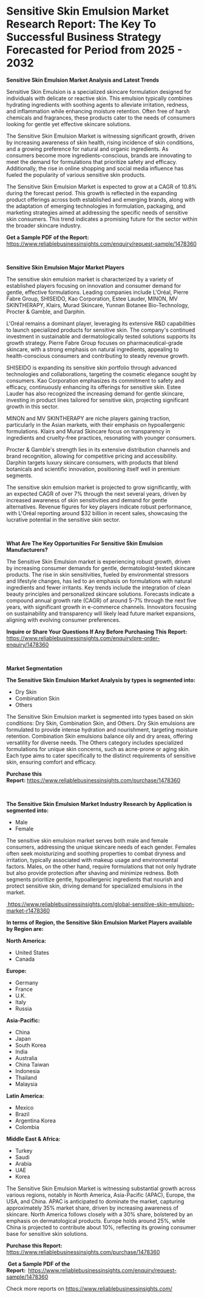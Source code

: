 <p><h1>Sensitive Skin Emulsion Market Research Report: The Key To Successful Business Strategy Forecasted for Period from 2025 - 2032</h1></p><p><strong>Sensitive Skin Emulsion Market Analysis and Latest Trends</strong></p>
<p><p>Sensitive Skin Emulsion is a specialized skincare formulation designed for individuals with delicate or reactive skin. This emulsion typically combines hydrating ingredients with soothing agents to alleviate irritation, redness, and inflammation while enhancing moisture retention. Often free of harsh chemicals and fragrances, these products cater to the needs of consumers looking for gentle yet effective skincare solutions.</p><p>The Sensitive Skin Emulsion Market is witnessing significant growth, driven by increasing awareness of skin health, rising incidence of skin conditions, and a growing preference for natural and organic ingredients. As consumers become more ingredients-conscious, brands are innovating to meet the demand for formulations that prioritize safety and efficacy. Additionally, the rise in online shopping and social media influence has fueled the popularity of various sensitive skin products.</p><p>The Sensitive Skin Emulsion Market is expected to grow at a CAGR of 10.8% during the forecast period. This growth is reflected in the expanding product offerings across both established and emerging brands, along with the adaptation of emerging technologies in formulation, packaging, and marketing strategies aimed at addressing the specific needs of sensitive skin consumers. This trend indicates a promising future for the sector within the broader skincare industry.</p></p>
<p><strong>Get a Sample PDF of the Report:&nbsp;</strong> <a href="https://www.reliablebusinessinsights.com/enquiry/request-sample/1478360?utm_campaign=3259&utm_medium=2&utm_source=Github&utm_content=ia&utm_term=23032025&utm_id=sensitive-skin-emulsion">https://www.reliablebusinessinsights.com/enquiry/request-sample/1478360</a></p>
<p>&nbsp;</p>
<p><strong>Sensitive Skin Emulsion Major Market Players</strong></p>
<p><p>The sensitive skin emulsion market is characterized by a variety of established players focusing on innovation and consumer demand for gentle, effective formulations. Leading companies include L'Oréal, Pierre Fabre Group, SHISEIDO, Kao Corporation, Estee Lauder, MINON, MV SKINTHERAPY, Klairs, Murad Skincare, Yunnan Botanee Bio-Technology, Procter & Gamble, and Darphin.</p><p>L'Oréal remains a dominant player, leveraging its extensive R&D capabilities to launch specialized products for sensitive skin. The company's continued investment in sustainable and dermatologically tested solutions supports its growth strategy. Pierre Fabre Group focuses on pharmaceutical-grade skincare, with a strong emphasis on natural ingredients, appealing to health-conscious consumers and contributing to steady revenue growth.</p><p>SHISEIDO is expanding its sensitive skin portfolio through advanced technologies and collaborations, targeting the cosmetic elegance sought by consumers. Kao Corporation emphasizes its commitment to safety and efficacy, continuously enhancing its offerings for sensitive skin. Estee Lauder has also recognized the increasing demand for gentle skincare, investing in product lines tailored for sensitive skin, projecting significant growth in this sector.</p><p>MINON and MV SKINTHERAPY are niche players gaining traction, particularly in the Asian markets, with their emphasis on hypoallergenic formulations. Klairs and Murad Skincare focus on transparency in ingredients and cruelty-free practices, resonating with younger consumers.</p><p>Procter & Gamble's strength lies in its extensive distribution channels and brand recognition, allowing for competitive pricing and accessibility. Darphin targets luxury skincare consumers, with products that blend botanicals and scientific innovation, positioning itself well in premium segments.</p><p>The sensitive skin emulsion market is projected to grow significantly, with an expected CAGR of over 7% through the next several years, driven by increased awareness of skin sensitivities and demand for gentle alternatives. Revenue figures for key players indicate robust performance, with L'Oréal reporting around $32 billion in recent sales, showcasing the lucrative potential in the sensitive skin sector.</p></p>
<p>&nbsp;</p>
<p><strong>What Are The Key Opportunities For Sensitive Skin Emulsion Manufacturers?</strong></p>
<p><p>The Sensitive Skin Emulsion market is experiencing robust growth, driven by increasing consumer demands for gentle, dermatologist-tested skincare products. The rise in skin sensitivities, fueled by environmental stressors and lifestyle changes, has led to an emphasis on formulations with natural ingredients and fewer irritants. Key trends include the integration of clean beauty principles and personalized skincare solutions. Forecasts indicate a compound annual growth rate (CAGR) of around 5-7% through the next five years, with significant growth in e-commerce channels. Innovators focusing on sustainability and transparency will likely lead future market expansions, aligning with evolving consumer preferences.</p></p>
<p><strong>Inquire or Share Your Questions If Any Before Purchasing This Report:</strong> <a href="https://www.reliablebusinessinsights.com/enquiry/pre-order-enquiry/1478360?utm_campaign=3259&utm_medium=2&utm_source=Github&utm_content=ia&utm_term=23032025&utm_id=sensitive-skin-emulsion">https://www.reliablebusinessinsights.com/enquiry/pre-order-enquiry/1478360</a></p>
<p>&nbsp;</p>
<p><strong>Market Segmentation</strong></p>
<p><strong>The Sensitive Skin Emulsion Market Analysis by types is segmented into:</strong></p>
<p><ul><li>Dry Skin</li><li>Combination Skin</li><li>Others</li></ul></p>
<p><p>The Sensitive Skin Emulsion market is segmented into types based on skin conditions: Dry Skin, Combination Skin, and Others. Dry Skin emulsions are formulated to provide intense hydration and nourishment, targeting moisture retention. Combination Skin emulsions balance oily and dry areas, offering versatility for diverse needs. The Others category includes specialized formulations for unique skin concerns, such as acne-prone or aging skin. Each type aims to cater specifically to the distinct requirements of sensitive skin, ensuring comfort and efficacy.</p></p>
<p><strong>Purchase this Report:&nbsp;</strong><a href="https://www.reliablebusinessinsights.com/purchase/1478360?utm_campaign=3259&utm_medium=2&utm_source=Github&utm_content=ia&utm_term=23032025&utm_id=sensitive-skin-emulsion">https://www.reliablebusinessinsights.com/purchase/1478360</a></p>
<p>&nbsp;</p>
<p><strong>The Sensitive Skin Emulsion Market Industry Research by Application is segmented into:</strong></p>
<p><ul><li>Male</li><li>Female</li></ul></p>
<p><p>The sensitive skin emulsion market serves both male and female consumers, addressing the unique skincare needs of each gender. Females often seek moisturizing and soothing properties to combat dryness and irritation, typically associated with makeup usage and environmental factors. Males, on the other hand, require formulations that not only hydrate but also provide protection after shaving and minimize redness. Both segments prioritize gentle, hypoallergenic ingredients that nourish and protect sensitive skin, driving demand for specialized emulsions in the market.</p></p>
<p><a href="https://www.reliablebusinessinsights.com/global-sensitive-skin-emulsion-market-r1478360?utm_campaign=3259&utm_medium=2&utm_source=Github&utm_content=ia&utm_term=23032025&utm_id=sensitive-skin-emulsion">&nbsp;https://www.reliablebusinessinsights.com/global-sensitive-skin-emulsion-market-r1478360</a></p>
<p><strong>In terms of Region, the Sensitive Skin Emulsion Market Players available by Region are:</strong></p>
<p>
    <p> <strong> North America: </strong>
        <ul>
            <li>United States</li>
            <li>Canada</li>
        </ul>
        </p> 
    <p> <strong> Europe: </strong>
        <ul>
            <li>Germany</li>
            <li>France</li>
            <li>U.K.</li>
            <li>Italy</li>
            <li>Russia</li>
        </ul>
        </p> 
    <p> <strong> Asia-Pacific: </strong>
        <ul>
            <li>China</li>
            <li>Japan</li>
            <li>South Korea</li>
            <li>India</li>
            <li>Australia</li>
            <li>China Taiwan</li>
            <li>Indonesia</li>
            <li>Thailand</li>
            <li>Malaysia</li>
        </ul>
        </p> 
    <p> <strong> Latin America: </strong>
        <ul>
            <li>Mexico</li>
            <li>Brazil</li>
            <li>Argentina Korea</li>
            <li>Colombia</li>
        </ul>
        </p> 
    <p> <strong> Middle East & Africa: </strong>
        <ul>
            <li>Turkey</li>
            <li>Saudi</li>
            <li>Arabia</li>
            <li>UAE</li>
            <li>Korea</li>
        </ul>
    </p>
    </p>
<p><p>The Sensitive Skin Emulsion Market is witnessing substantial growth across various regions, notably in North America, Asia-Pacific (APAC), Europe, the USA, and China. APAC is anticipated to dominate the market, capturing approximately 35% market share, driven by increasing awareness of skincare. North America follows closely with a 30% share, bolstered by an emphasis on dermatological products. Europe holds around 25%, while China is projected to contribute about 10%, reflecting its growing consumer base for sensitive skin solutions.</p></p>
<p><strong>Purchase this Report: </strong><a href="https://www.reliablebusinessinsights.com/purchase/1478360?utm_campaign=3259&utm_medium=2&utm_source=Github&utm_content=ia&utm_term=23032025&utm_id=sensitive-skin-emulsion">https://www.reliablebusinessinsights.com/purchase/1478360</a></p>
<p>&nbsp;<strong>Get a Sample PDF of the Report:&nbsp;&nbsp;</strong><a href="https://www.reliablebusinessinsights.com/enquiry/request-sample/1478360?utm_campaign=3259&utm_medium=2&utm_source=Github&utm_content=ia&utm_term=23032025&utm_id=sensitive-skin-emulsion">https://www.reliablebusinessinsights.com/enquiry/request-sample/1478360</a></p>
<p><strong></strong></p>
<p>Check more reports on <a href="https://www.reliablebusinessinsights.com/?utm_campaign=3259&utm_medium=2&utm_source=Github&utm_content=ia&utm_term=23032025&utm_id=sensitive-skin-emulsion">https://www.reliablebusinessinsights.com/</a></p>